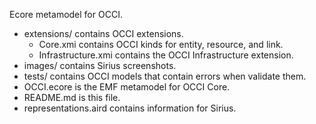 Ecore metamodel for OCCI.

- extensions/ contains OCCI extensions.
  - Core.xmi contains OCCI kinds for entity, resource, and link.
  - Infrastructure.xmi contains the OCCI Infrastructure extension.
- images/ contains Sirius screenshots.
- tests/ contains OCCI models that contain errors when validate them.
- OCCI.ecore is the EMF metamodel for OCCI Core.
- README.md is this file.
- representations.aird contains information for Sirius.
 
